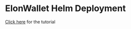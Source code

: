 # ElonWallet Helm Deployment

[Click here](https://elonwallet.gitbook.io/elonwallet/development/running-without-sgx-support) for the tutorial

